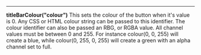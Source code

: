 <a name="titleBarColour"><h3 style="padding-top: 40px; margin-top: 40px;"></h3></a>
_____________________________
**titleBarColour("colour")** This sets the colour of the button when it's value is 0. Any CSS or HTML colour string can be passed to this identifier. The colour identifier can also be passed an RBG, or RGBA value. All channel values must be between 0 and 255. For instance colour(0, 0, 255) will create a blue, while colour(0, 255, 0, 255) will create a green with an alpha channel set to full. 

<!--UPDATE WIDGET_IN_CSOUND
    SIdent sprintf "caption(\"Text%d\") ", rnd(100)
    SIdentifier strcat SIdentifier, SIdent
-->